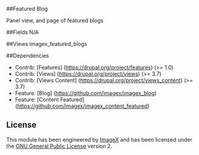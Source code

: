##Featured Blog

Panel view, and page of featured blogs

##Fields
N/A

##Views
imagex_featured_blogs

##Dependencies

* Contrib: [Features] (https://drupal.org/project/features)  (>= 1.0)
* Contrib: [Views] (https://drupal.org/project/views)  (>= 3.7)
* Contrib: [Views Content] (https://drupal.org/project/views_content)  (>= 3.7)
* Feature: [Blog] (https://github.com/imagex/imagex_blog) 
* Feature: [Content Featured] (https://github.com/imagex/imagex_content_featured) 


## License

This module has been engineered by [ImageX](http://www.imagexmedia.com) and has been licensed under the [GNU General Public License](http://www.gnu.org/licenses/gpl-2.0.html) version 2.